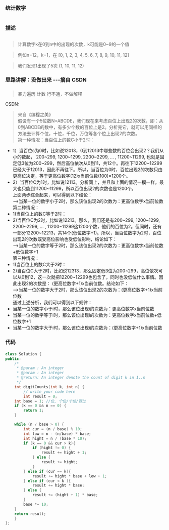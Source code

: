 ### 统计数字<h1>
### 描述<h2>
>计算数字k在0到n中的出现的次数，k可能是0~9的一个值

>例如n=12，k=1，在 [0, 1, 2, 3, 4, 5, 6, 7, 8, 9, 10, 11, 12]

> 我们发现1出现了5次 (1, 10, 11, 12)
### 思路讲解：没做出来 ---摘自 CSDN<h3>
> 暴力遍历 计数 行不通，不做解释

CSDN:
>来自《编程之美》     
假设有一个5位数N=ABCDE，我们现在来考虑百位上出现2的次数，即：从0到ABCDE的数中，有多少个数的百位上是2。分析完它，就可以用同样的方法去计算个位，十位，千位，万位等各个位上出现2的次数。     
第一种情况：当百位上的数C小于2时：     
- 1）当百位c为0时，比如说12013，0到12013中哪些数的百位会出现2？我们从小的数起， 200\~299, 1200\~1299, 2200\~2299, … , 11200\~11299, 也就是固定低3位为200\~299，然后高位依次从0到11，共12个。再往下12200\~12299 已经大于12013，因此不再往下。所以，当百位为0时，百位出现2的次数只由更高位决定，等于更高位数字(12)x当前位数(100)=1200个。     
- 2）当百位C为1时，比如说12113。分析同上，并且和上面的情况一模一样。最大也只能到11200\~11299，所以百位出现2的次数也是1200个。     
上面两步综合起来，可以得到以下结论：     
—>当某一位的数字小于2时，那么该位出现2的次数为：更高位数字x当前位数   
第二种情况：  
- 1)当百位上的数C等于2时：   
- 2)当百位C为2时，比如说12213。那么，我们还是有200\~299, 1200\~1299, 2200\~2299, … , 11200\~11299这1200个数，他们的百位为2。但同时，还有一部分12200~12213，共14个(低位数字+1)。所以，当百位数字为2时，百位出现2的次数既受高位影响也受低位影响，结论如下：   
—>当某一位的数字等于2时，那么该位出现2的次数为：更高位数字x当前位数+低位数字+1   
第三种情况：  
- 1)当百位上的数C大于2时：     
- 2)当百位C大于2时，比如说12313，那么固定低3位为200\~299，高位依次可以从0到12，这一次就把12200\~12299也包含了，同时也没低位什么事情。因此出现2的次数是： (更高位数字+1)x当前位数。结论如下：   
—>当某一位的数字大于2时，那么该位出现2的次数为：(更高位数字+1)x当前位数   
通过上述分析，我们可以得到以下规律：   
- 当某一位的数字小于i时，那么该位出现i的次数为：更高位数字x当前位数 
- 当某一位的数字等于i时，那么该位出现i的次数为：更高位数字x当前位数+低位数字+1 
- 当某一位的数字大于i时，那么该位出现i的次数为：(更高位数字+1)x当前位数

### 代码<h4>
```C++
class Solution {
public:
    /*
     * @param : An integer
     * @param : An integer
     * @return: An integer denote the count of digit k in 1..n
     */
    int digitCounts(int k, int n) {
        // write your code here
        int result = 0;
    int base = 1; //位, 个位/十位/百位
    if (k == 0 && n == 0) {
        return 1;
    }

    while (n / base > 0) {
        int cur = (n / base) % 10;
        int low = n - (n/base) * base;
        int hight = n / (base * 10);
        if (k == 0 && cur > k){
            if (hight != 0) {
                result += hight + 1;
            } else {
                result += hight;
            }
        } else if (cur == k){
            result += hight * base + low + 1;
        } else if (cur < k ){
            result += hight * base;
        } else {
            result += (hight + 1) * base;
        }
        base *= 10;
    }
    return result;
    }
};
```
